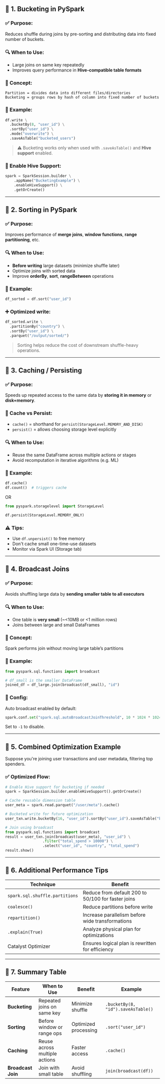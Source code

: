 
## 🔷 1. Bucketing in PySpark

### ✅ Purpose:

Reduces shuffle during joins by pre-sorting and distributing data into fixed number of buckets.

### 🔍 When to Use:

* Large joins on same key repeatedly
* Improves query performance in **Hive-compatible table formats**

### 🧠 Concept:

```text
Partition = divides data into different files/directories
Bucketing = groups rows by hash of column into fixed number of buckets
```

### 🧪 Example:

```python
df.write \
  .bucketBy(8, "user_id") \
  .sortBy("user_id") \
  .mode("overwrite") \
  .saveAsTable("bucketed_users")
```

> ⚠️ Bucketing works only when used with `.saveAsTable()` and **Hive support** enabled.

### 📌 Enable Hive Support:

```python
spark = SparkSession.builder \
    .appName("BucketingExample") \
    .enableHiveSupport() \
    .getOrCreate()
```

---

## 🔷 2. Sorting in PySpark

### ✅ Purpose:

Improves performance of **merge joins**, **window functions**, **range partitioning**, etc.

### 🔍 When to Use:

* **Before writing** large datasets (minimize shuffle later)
* Optimize joins with sorted data
* Improve **orderBy**, **sort**, **rangeBetween** operations

### 🧪 Example:

```python
df_sorted = df.sort("user_id")
```

### ➕ Optimized write:

```python
df_sorted.write \
  .partitionBy("country") \
  .sortBy("user_id") \
  .parquet("/output/sorted/")
```

> Sorting helps reduce the cost of downstream shuffle-heavy operations.

---

## 🔷 3. Caching / Persisting

### ✅ Purpose:

Speeds up repeated access to the same data by **storing it in memory** or **disk+memory**.

### 🧠 Cache vs Persist:

* `cache()` = shorthand for `persist(StorageLevel.MEMORY_AND_DISK)`
* `persist()` = allows choosing storage level explicitly

### 🔍 When to Use:

* Reuse the same DataFrame across multiple actions or stages
* Avoid recomputation in iterative algorithms (e.g. ML)

### 🧪 Example:

```python
df.cache()
df.count()  # triggers cache
```

OR

```python
from pyspark.storagelevel import StorageLevel

df.persist(StorageLevel.MEMORY_ONLY)
```

### ⚠️ Tips:

* Use `df.unpersist()` to free memory
* Don't cache small one-time-use datasets
* Monitor via Spark UI (Storage tab)

---

## 🔷 4. Broadcast Joins

### ✅ Purpose:

Avoids shuffling large data by **sending smaller table to all executors**

### 🔍 When to Use:

* One table is **very small** (\~<10MB or <1 million rows)
* Joins between large and small DataFrames

### 🧠 Concept:

Spark performs join without moving large table’s partitions

### 🧪 Example:

```python
from pyspark.sql.functions import broadcast

# df_small is the smaller DataFrame
joined_df = df_large.join(broadcast(df_small), "id")
```

### 🔧 Config:

Auto broadcast enabled by default:

```python
spark.conf.set("spark.sql.autoBroadcastJoinThreshold", 10 * 1024 * 1024)  # 10 MB
```

Set to `-1` to disable.

---

## 🔷 5. Combined Optimization Example

Suppose you're joining user transactions and user metadata, filtering top spenders.

### ✅ Optimized Flow:

```python
# Enable Hive support for bucketing if needed
spark = SparkSession.builder.enableHiveSupport().getOrCreate()

# Cache reusable dimension table
user_meta = spark.read.parquet("/user/meta").cache()

# Bucketed write for future optimization
user_txn.write.bucketBy(16, "user_id").sortBy("user_id").saveAsTable("bucketed_txn")

# Join using broadcast
from pyspark.sql.functions import broadcast
result = user_txn.join(broadcast(user_meta), "user_id") \
                 .filter("total_spend > 10000") \
                 .select("user_id", "country", "total_spend")
result.show()
```

---

## 🔷 6. Additional Performance Tips

| Technique                      | Benefit                                            |
| ------------------------------ | -------------------------------------------------- |
| `spark.sql.shuffle.partitions` | Reduce from default 200 to 50/100 for faster joins |
| `coalesce()`                   | Reduce partitions before write                     |
| `repartition()`                | Increase parallelism before wide transformations   |
| `.explain(True)`               | Analyze physical plan for optimizations            |
| Catalyst Optimizer             | Ensures logical plan is rewritten for efficiency   |

---

## 🔷 7. Summary Table

| Feature            | When to Use                   | Benefit              | Example                            |
| ------------------ | ----------------------------- | -------------------- | ---------------------------------- |
| **Bucketing**      | Repeated joins on same key    | Minimize shuffle     | `.bucketBy(8, "id").saveAsTable()` |
| **Sorting**        | Before window or range ops    | Optimized processing | `.sort("user_id")`                 |
| **Caching**        | Reuse across multiple actions | Faster access        | `.cache()`                         |
| **Broadcast Join** | Join with small table         | Avoid shuffling      | `join(broadcast(df))`              |
